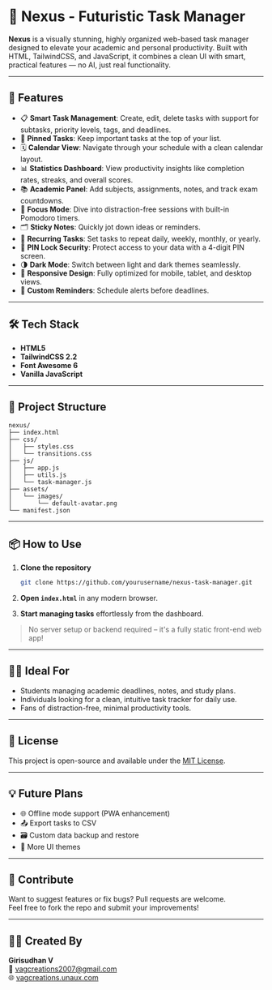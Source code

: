 
# 🌌 Nexus - Futuristic Task Manager

**Nexus** is a visually stunning, highly organized web-based task manager designed to elevate your academic and personal productivity. Built with HTML, TailwindCSS, and JavaScript, it combines a clean UI with smart, practical features — no AI, just real functionality.

---

## 🚀 Features

- 📋 **Smart Task Management**: Create, edit, delete tasks with support for subtasks, priority levels, tags, and deadlines.
- 📌 **Pinned Tasks**: Keep important tasks at the top of your list.
- 🗓️ **Calendar View**: Navigate through your schedule with a clean calendar layout.
- 📊 **Statistics Dashboard**: View productivity insights like completion rates, streaks, and overall scores.
- 📚 **Academic Panel**: Add subjects, assignments, notes, and track exam countdowns.
- 🧘 **Focus Mode**: Dive into distraction-free sessions with built-in Pomodoro timers.
- 🗂️ **Sticky Notes**: Quickly jot down ideas or reminders.
- 🔁 **Recurring Tasks**: Set tasks to repeat daily, weekly, monthly, or yearly.
- 🔐 **PIN Lock Security**: Protect access to your data with a 4-digit PIN screen.
- 🌗 **Dark Mode**: Switch between light and dark themes seamlessly.
- 📱 **Responsive Design**: Fully optimized for mobile, tablet, and desktop views.
- 🔔 **Custom Reminders**: Schedule alerts before deadlines.

---

## 🛠 Tech Stack

- **HTML5**
- **TailwindCSS 2.2**
- **Font Awesome 6**
- **Vanilla JavaScript**

---

## 📁 Project Structure

```
nexus/
├── index.html
├── css/
│   ├── styles.css
│   └── transitions.css
├── js/
│   ├── app.js
│   ├── utils.js
│   └── task-manager.js
├── assets/
│   └── images/
│       └── default-avatar.png
└── manifest.json
```

---

## 📦 How to Use

1. **Clone the repository**  
   ```bash
   git clone https://github.com/yourusername/nexus-task-manager.git
   ```

2. **Open `index.html`** in any modern browser.

3. **Start managing tasks** effortlessly from the dashboard.

> No server setup or backend required – it's a fully static front-end web app!

---

## 🧑‍🎓 Ideal For

- Students managing academic deadlines, notes, and study plans.
- Individuals looking for a clean, intuitive task tracker for daily use.
- Fans of distraction-free, minimal productivity tools.

---

## 📃 License

This project is open-source and available under the [MIT License](LICENSE).

---

## 💡 Future Plans

- 🌐 Offline mode support (PWA enhancement)  
- 📤 Export tasks to CSV  
- 🗃️ Custom data backup and restore  
- 🎨 More UI themes  

---

## 🤝 Contribute

Want to suggest features or fix bugs? Pull requests are welcome.  
Feel free to fork the repo and submit your improvements!

---

## 👨‍💻 Created By

**Girisudhan V**  
📧 vagcreations2007@gmail.com  
🌐 [vagcreations.unaux.com](https://vagcreations.unaux.com)

